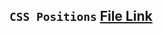 ## `CSS Positions` [File Link](https://docs.google.com/document/d/1JRrmH2a-10KwsQLe3K_2wtJucZ_ZOSHhLovNynogrvc/edit?usp=sharing)